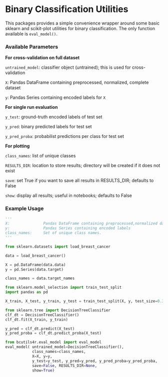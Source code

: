 # Binary Classification Utilities

This packages provides a simple convenience wrapper around some basic sklearn and scikit-plot utilities for binary classification. The only function available is `eval_model()`.

### Available Parameters

**For cross-validation on full dataset**

`untrained_model`: classifier object (untrained); this is used for cross-validation

`X`: Pandas DataFrame containing preprocessed, normalized, complete dataset

`y`: Pandas Series containing encoded labels for `X`

**For single run evaluation**

`y_test`: ground-truth encoded labels of test set

`y_pred`: binary predicted labels for test set

`y_pred_proba`: probabilist predictions per class for test set

**For plotting**

`class_names`: list of unique classes

`RESULTS_DIR`: location to store results; directory will be created if it does not exist

`save`: set True if you want to save all results in RESULTS_DIR; defaults to False

`show`: display all results; useful in notebooks; defaults to False

### Example Usage
```python
'''
X:               Pandas DataFrame containing preprocessed,normalized data matrix
y:               Pandas Series containing encoded labels
class_names:     Set of unique class names.
'''

from sklearn.datasets import load_breast_cancer

data = load_breast_cancer()

X = pd.DataFrame(data.data)
y = pd.Series(data.target)

class_names = data.target_names

from sklearn.model_selection import train_test_split
import pandas as pd

X_train, X_test, y_train, y_test = train_test_split(X, y, test_size=0.3,random_state=42)

from sklearn.tree import DecisionTreeClassifier
clf_dt = DecisionTreeClassifier()
clf_dt.fit(X_train, y_train)

y_pred = clf_dt.predict(X_test)
y_pred_proba = clf_dt.predict_proba(X_test)

from bcutils4r.eval_model import eval_model
eval_model( untrained_model=DecisionTreeClassifier(), 
            class_names=class_names, 
            X=X, y=y, 
            y_test=y_test, y_pred=y_pred, y_pred_proba=y_pred_proba, 
            save=False, RESULTS_DIR=None,
            show=True)

```
<!-- ### Confusion Matrix -->
<!-- ![cm](tests/DetectPulsarStar/results/confusion_matrix.png) -->
<!-- ![cm](https://github.com/rutujagurav/bcutils4r/blob/master/tests/DetectPulsarStar/results/confusion_matrix.png) -->

<!-- ### Class-wise ROC curve -->
<!-- ![roc](tests/DetectPulsarStar/results/classwise_roc_curve.png) -->
<!-- ![roc](https://github.com/rutujagurav/bcutils4r/blob/master/tests/DetectPulsarStar/results/classwise_roc_curve.png) -->

<!-- ### Class-wise PR curve -->
<!-- ![pr](tests/DetectPulsarStar/results/classwise_pr_curve.png) -->
<!-- ![pr](https://github.com/rutujagurav/bcutils4r/blob/master/tests/DetectPulsarStar/results/classwise_pr_curve.png) -->

<!-- ### KS statistic  -->
<!-- ![ks_stat](tests/DetectPulsarStar/results/ks_stat.png) -->
<!-- ![ks_stat](https://github.com/rutujagurav/bcutils4r/blob/master/tests/DetectPulsarStar/results/ks_stat.png) -->

<!-- ### Lift Curve  -->
<!-- ![lift](tests/DetectPulsarStar/results/lift_curve.png) -->
<!-- ![lift](https://github.com/rutujagurav/bcutils4r/blob/master/tests/DetectPulsarStar/results/lift_curve.png) -->

<!-- ### Cross-validated ROC curves -->
<!-- ![cv_roc](tests/DetectPulsarStar/results/crossvalidation_roc_curve.png) -->
<!-- ![cv_roc](https://github.com/rutujagurav/bcutils4r/blob/master/tests/DetectPulsarStar/results/crossvalidation_roc_curve.png) -->

<!-- ### Cross-validated PR curves -->
<!-- ![cv_pr](tests/DetectPulsarStar/results/crossvalidation_pr_curve.png) -->
<!-- ![cv_pr](https://github.com/rutujagurav/bcutils4r/blob/master/tests/DetectPulsarStar/results/crossvalidation_pr_curve.png) -->